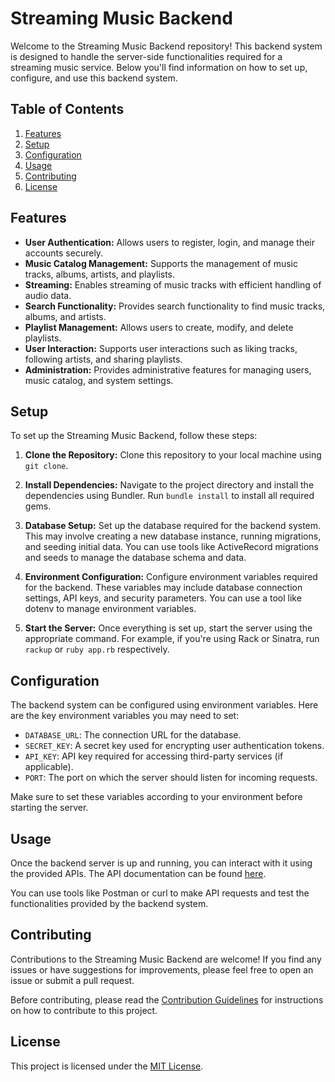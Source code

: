 # Streaming Music Backend

Welcome to the Streaming Music Backend repository! This backend system is designed to handle the server-side functionalities required for a streaming music service. Below you'll find information on how to set up, configure, and use this backend system.

## Table of Contents

1. [Features](#features)
2. [Setup](#setup)
3. [Configuration](#configuration)
4. [Usage](#usage)
5. [Contributing](#contributing)
6. [License](#license)

## Features

- **User Authentication:** Allows users to register, login, and manage their accounts securely.
- **Music Catalog Management:** Supports the management of music tracks, albums, artists, and playlists.
- **Streaming:** Enables streaming of music tracks with efficient handling of audio data.
- **Search Functionality:** Provides search functionality to find music tracks, albums, and artists.
- **Playlist Management:** Allows users to create, modify, and delete playlists.
- **User Interaction:** Supports user interactions such as liking tracks, following artists, and sharing playlists.
- **Administration:** Provides administrative features for managing users, music catalog, and system settings.

## Setup

To set up the Streaming Music Backend, follow these steps:

1. **Clone the Repository:** Clone this repository to your local machine using `git clone`.

2. **Install Dependencies:** Navigate to the project directory and install the dependencies using Bundler. Run `bundle install` to install all required gems.

3. **Database Setup:** Set up the database required for the backend system. This may involve creating a new database instance, running migrations, and seeding initial data. You can use tools like ActiveRecord migrations and seeds to manage the database schema and data.

4. **Environment Configuration:** Configure environment variables required for the backend. These variables may include database connection settings, API keys, and security parameters. You can use a tool like dotenv to manage environment variables.

5. **Start the Server:** Once everything is set up, start the server using the appropriate command. For example, if you're using Rack or Sinatra, run `rackup` or `ruby app.rb` respectively.

## Configuration

The backend system can be configured using environment variables. Here are the key environment variables you may need to set:

- `DATABASE_URL`: The connection URL for the database.
- `SECRET_KEY`: A secret key used for encrypting user authentication tokens.
- `API_KEY`: API key required for accessing third-party services (if applicable).
- `PORT`: The port on which the server should listen for incoming requests.

Make sure to set these variables according to your environment before starting the server.

## Usage

Once the backend server is up and running, you can interact with it using the provided APIs. The API documentation can be found [here](localhost:3000/user-api-docs).

You can use tools like Postman or curl to make API requests and test the functionalities provided by the backend system.

## Contributing

Contributions to the Streaming Music Backend are welcome! If you find any issues or have suggestions for improvements, please feel free to open an issue or submit a pull request.

Before contributing, please read the [Contribution Guidelines](CONTRIBUTING.md) for instructions on how to contribute to this project.

## License

This project is licensed under the [MIT License](LICENSE).
